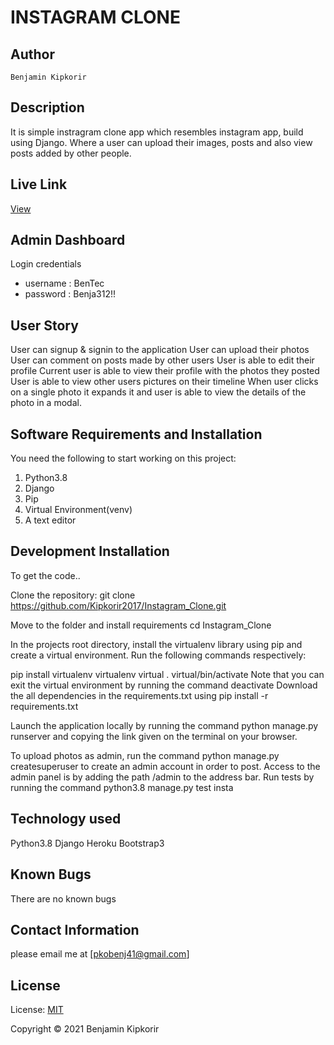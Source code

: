 # INSTAGRAM CLONE
## Author
    Benjamin Kipkorir

## Description
It is simple instragram clone app which resembles instagram app, build using Django.  Where a user can upload their images, posts and also view posts added by other people.

## Live Link
  <a href="">View</a>

## Admin Dashboard
Login credentials 
* username :  BenTec
* password : Benja312!!

## User Story
User can signup & signin to the application
User can upload their photos
User can comment on posts made by other users
User is able to edit their profile
Current user is able to view their profile with the photos they posted
User is able to view other users pictures on their timeline
When user clicks on a single photo it expands it and user is able to view the details of the photo in a modal.

## Software Requirements and Installation
You need the following to start working on this project: 

1. Python3.8
2. Django
3. Pip
4. Virtual Environment(venv)
5. A text editor

## Development Installation
To get the code..

Clone the repository: git clone https://github.com/Kipkorir2017/Instagram_Clone.git

Move to the folder and install requirements cd Instagram_Clone

In the projects root directory, install the virtualenv library using pip and create a virtual environment. Run the following commands respectively:

pip install virtualenv
virtualenv virtual
. virtual/bin/activate
Note that you can exit the virtual environment by running the command deactivate
Download the all dependencies in the requirements.txt using pip install -r requirements.txt

Launch the application locally by running the command python manage.py runserver and copying the link given on the terminal on your browser.

To upload photos as admin, run the command python manage.py createsuperuser to create an admin account in order to post. Access to the admin panel is by adding the path /admin to the address bar.
Run tests by running the command python3.8 manage.py test insta

## Technology used
Python3.8
Django
Heroku
Bootstrap3

## Known Bugs
There are no known bugs 
## Contact Information
please email me at [pkobenj41@gmail.com]

## License
License: <a href="">MIT</a>

Copyright &#169; 2021 Benjamin Kipkorir
